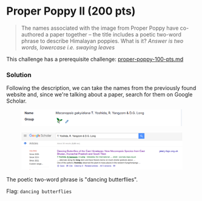 # Proper Poppy II (200 pts)

> The names associated with the image from Proper Poppy have co-authored a paper together – the title includes a poetic two-word phrase to describe Himalayan poppies. What is it? _Answer is two words, lowercase i.e. swaying leaves_

This challenge has a prerequisite challenge: [proper-poppy-100-pts.md](proper-poppy-100-pts.md "mention")

### Solution

Following the description, we can take the names from the previously found website and, since we're talking about a paper, search for them on Google Scholar.

<figure><img src="../../../.gitbook/assets/image (2).png" alt=""><figcaption></figcaption></figure>

<figure><img src="../../../.gitbook/assets/image (3).png" alt=""><figcaption></figcaption></figure>

The poetic two-word phrase is "dancing butterflies".

Flag: `dancing butterflies`
